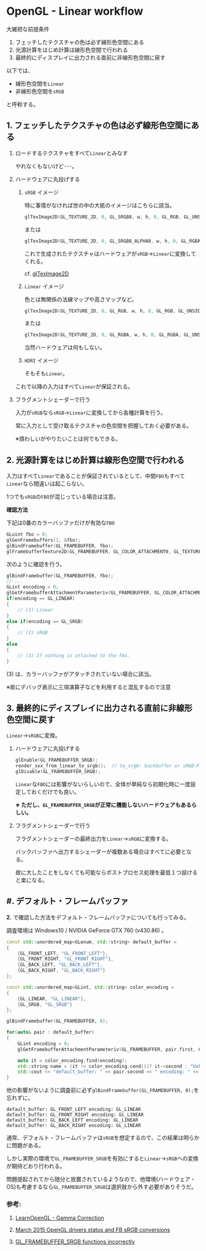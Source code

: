 # OpenGL - Linear workflow

大雑把な前提条件

1. フェッチしたテクスチャの色は必ず線形色空間にある
2. 光源計算をはじめ計算は線形色空間で行われる
3. 最終的にディスプレイに出力される直前に非線形色空間に戻す



以下では、

- 線形色空間を`Linear`
- 非線形色空間を`sRGB`

と呼称する。



## 1. フェッチしたテクスチャの色は必ず線形色空間にある

1. ロードするテクスチャをすべて`Linear`とみなす

   やれなくもないけど･･･。

   

2. ハードウェアに丸投げする

   1. `sRGB`  イメージ

      特に事情がなければ世の中の大抵のイメージはこちらに該当。

      ```c++
      glTexImage2D(GL_TEXTURE_2D, 0, GL_SRGB8, w, h, 0, GL_RGB, GL_UNSIGNED_BYTE, data);
      ```

      または

      ```c++
      glTexImage2D(GL_TEXTURE_2D, 0, GL_SRGB8_ALPHA8, w, h, 0, GL_RGBA, GL_UNSIGNED_BYTE, data);
      ```

      これで生成されたテクスチャはハードウェアが`sRGB`→`Linear`に変換してくれる。

      cf. [glTexImage2D](https://www.khronos.org/registry/OpenGL-Refpages/gl4/html/glTexImage2D.xhtml)

      

   2. `Linear` イメージ

      色とは無関係の法線マップや高さマップなど。

      ```c++
      glTexImage2D(GL_TEXTURE_2D, 0, GL_RGB, w, h, 0, GL_RGB, GL_UNSIGNED_BYTE, data);
      ```

      または

      ```c++
      glTexImage2D(GL_TEXTURE_2D, 0, GL_RGBA, w, h, 0, GL_RGBA, GL_UNSIGNED_BYTE, data);
      ```

      当然ハードウェアは何もしない。

      

   3. `HDRI` イメージ

      そもそも`Linear`。

   

   これで以降の入力はすべて`Linear`が保証される。

   

3. フラグメントシェーダーで行う

   入力が`sRGB`なら`sRGB`→`Linear`に変換してから各種計算を行う。

   常に入力として受け取るテクスチャの色空間を把握しておく必要がある。

   ※煩わしいがやりたいことは何でもできる。



## 2. 光源計算をはじめ計算は線形色空間で行われる

入力はすべて`Linear`であることが保証されているとして、中間`FBO`もすべて`Linear`なら間違いは起こらない。

1つでも`sRGB`の`FBO`が混じっている場合は注意。



**確認方法**

下記は0番のカラーバッファだけが有効な`FBO`

```c++
GLuint fbo = 0;
glGenFramebuffers(1, &fbo);
glBindFramebuffer(GL_FRAMEBUFFER, fbo);
glFramebufferTexture2D(GL_FRAMEBUFFER, GL_COLOR_ATTACHMENT0, GL_TEXTURE_2D, texture, 0);
```

次のように確認を行う。

```c++
glBindFramebuffer(GL_FRAMEBUFFER, fbo);
// ...
GLint encoding = 0;
glGetFramebufferAttachmentParameteriv(GL_FRAMEBUFFER, GL_COLOR_ATTACHMENT0, GL_FRAMEBUFFER_ATTACHMENT_COLOR_ENCODING, &encoding);
if(encoding == GL_LINEAR)
{
    // (1) Linear
}
else if(encoding == GL_SRGB)
{
    // (2) sRGB
}
else
{
    // (3) If nothing is attached to the fbo.
}
```

(3) は、カラーバッファがアタッチされていない場合に該当。

※故にデバッグ表示に三項演算子などを利用すると混乱するので注意



## 3. 最終的にディスプレイに出力される直前に非線形色空間に戻す

`Linear`→`sRGB`に変換。

1. ハードウェアに丸投げする

   ```c++
   glEnable(GL_FRAMEBUFFER_SRGB);
   render_xxx_from_linear_to_srgb();  // to_srgb: backbuffer or sRGB-FBO.
   glDisable(GL_FRAMEBUFFER_SRGB);
   ```

   `Linear`な`FBO`には影響がないらしいので、全体が単純なら初期化時に一度設定しておくだけでも良い。

   **※ ただし、`GL_FRAMEBUFFER_SRGB`が正常に機能しないハードウェアもあるらしい。**

   

2. フラグメントシェーダーで行う

   フラグメントシェーダーの最終出力を`Linear`→`sRGB`に変換する。

   バックバッファへ出力するシェーダーが複数ある場合はすべてに必要となる。

   故に大したことをしなくても可能ならポストプロセス処理を最低１つ設けると楽になる。



## #. デフォルト・フレームバッファ

**2.** で確認した方法をデフォルト・フレームバッファについても行ってみる。

調査環境は Windows10 / NVIDIA GeForce GTX 760 (v430.86)  。

```c++
const std::unordered_map<GLenum, std::string> default_buffer =
{
    {GL_FRONT_LEFT, "GL_FRONT_LEFT"},
    {GL_FRONT_RIGHT, "GL_FRONT_RIGHT"},
    {GL_BACK_LEFT, "GL_BACK_LEFT"},
    {GL_BACK_RIGHT, "GL_BACK_RIGHT"}
};

const std::unordered_map<GLint, std::string> color_encoding =
{
    {GL_LINEAR, "GL_LINEAR"},
    {GL_SRGB, "GL_SRGB"}
};

glBindFramebuffer(GL_FRAMEBUFFER, 0);

for(auto& pair : default_buffer)
{
    GLint encoding = 0;
    glGetFramebufferAttachmentParameteriv(GL_FRAMEBUFFER, pair.first, GL_FRAMEBUFFER_ATTACHMENT_COLOR_ENCODING, &encoding);

    auto it = color_encoding.find(encoding);
    std::string name = (it != color_encoding.cend())? it->second : "Unknown";
    std::cout << "default_buffer: " << pair.second << " encoding: " << name << std::endl;
}
```

他の影響がないように調査前に必ず`glBindFramebuffer(GL_FRAMEBUFFER, 0);`を忘れずに。

```shell
default_buffer: GL_FRONT_LEFT encoding: GL_LINEAR
default_buffer: GL_FRONT_RIGHT encoding: GL_LINEAR
default_buffer: GL_BACK_LEFT encoding: GL_LINEAR
default_buffer: GL_BACK_RIGHT encoding: GL_LINEAR
```

通常、デフォルト・フレームバッファは`sRGB`を想定するので、この結果は明らかに問題がある。

しかし実際の環境で`GL_FRAMEBUFFER_SRGB`を有効にすると`Linear`→`sRGB`への変換が期待どおり行われる。



問題提起されてから随分と放置されているようなので、他環境(ハードウェア・OS)も考慮するなら`GL_FRAMEBUFFER_SRGB`は選択肢から外す必要がありそうだ。



### 参考:

1. [LearnOpenGL - Gamma Correction](https://learnopengl.com/Advanced-Lighting/Gamma-Correction)

2. [March 2015 OpenGL drivers status and FB sRGB conversions](https://www.g-truc.net/post-0720.html)

3. [GL_FRAMEBUFFER_SRGB functions incorrectly](https://devtalk.nvidia.com/default/topic/776591/opengl/gl_framebuffer_srgb-functions-incorrectly/)

   

   

